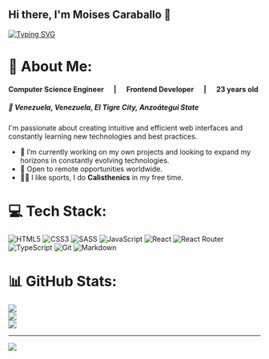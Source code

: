 ## Hi there, I'm Moises Caraballo 👋

[![Typing SVG](https://readme-typing-svg.demolab.com?font=Fira+Code&size=25&pause=1000&width=435&lines=Frontend+Developer;Computer+Engineer)](https://git.io/typing-svg)

<!--
**MoisalexWeb/MoisalexWeb** is a ✨ _special_ ✨ repository because its `README.md` (this file) appears on your GitHub profile.

Here are some ideas to get you started:
-->
# 💫 About Me:
<h4>Computer Science Engineer &nbsp; &nbsp; &nbsp;|&nbsp; &nbsp; &nbsp; Frontend Developer &nbsp; &nbsp; &nbsp;|&nbsp; &nbsp; &nbsp; 23 years old</h4>

<h5>📍 Venezuela, Venezuela, El Tigre City, Anzoátegui State</h5>

I'm passionate about creating intuitive and efficient web interfaces and constantly learning new technologies and best practices.

- 🔭 I’m currently working on my own projects and looking to expand my horizons in constantly evolving technologies.
- 🚀 Open to remote opportunities worldwide.
- 🤸‍♂ I like sports, I do **Calisthenics** in my free time.



# 💻 Tech Stack:
![HTML5](https://img.shields.io/badge/html5-%23E34F26.svg?style=for-the-badge&logo=html5&logoColor=white) ![CSS3](https://img.shields.io/badge/css3-%231572B6.svg?style=for-the-badge&logo=css3&logoColor=white) ![SASS](https://img.shields.io/badge/SASS-hotpink.svg?style=for-the-badge&logo=SASS&logoColor=white) ![JavaScript](https://img.shields.io/badge/javascript-%23323330.svg?style=for-the-badge&logo=javascript&logoColor=%23F7DF1E)   ![React](https://img.shields.io/badge/react-%2320232a.svg?style=for-the-badge&logo=react&logoColor=%2361DAFB) ![React Router](https://img.shields.io/badge/React_Router-CA4245?style=for-the-badge&logo=react-router&logoColor=white)
![TypeScript](https://img.shields.io/badge/typescript-%23007ACC.svg?style=for-the-badge&logo=typescript&logoColor=white) ![Git](https://img.shields.io/badge/Git-F05032?style=for-the-badge&logo=git&logoColor=white) ![Markdown](https://img.shields.io/badge/Markdown-000000?style=for-the-badge&logo=markdown&logoColor=white)
# 📊 GitHub Stats:
![](https://github-readme-stats.vercel.app/api?username=MoisalexWeb&theme=dark&hide_border=false&include_all_commits=false&count_private=false)<br/>
![](https://github-readme-streak-stats.herokuapp.com/?user=MoisalexWeb&theme=dark&hide_border=false)<br/>
![](https://github-readme-stats.vercel.app/api/top-langs/?username=MoisalexWeb&theme=dark&hide_border=false&include_all_commits=false&count_private=false&layout=compact)

---
[![](https://visitcount.itsvg.in/api?id=MoisalexWeb&icon=0&color=0)](https://visitcount.itsvg.in)

<!-- Proudly created with GPRM ( https://gprm.itsvg.in ) -->


